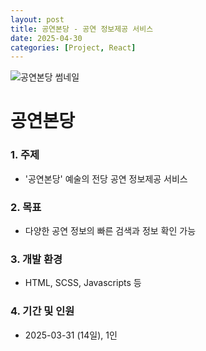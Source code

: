 ```yaml
---
layout: post
title: 공연본당 - 공연 정보제공 서비스
date: 2025-04-30
categories: [Project, React]
---
```


![공연본당 썸네일](./front/src/images/app_thumbnail_01.png)

# 공연본당

### 1. **주제**
   - '공연본당' 예술의 전당 공연 정보제공 서비스
     
### 2. **목표**
   - 다양한 공연 정보의 빠른 검색과 정보 확인 가능
     
### 3. **개발 환경**
   - HTML, SCSS, Javascripts 등
     
### 4. **기간 및 인원**
   - 2025-03-31 (14일), 1인

